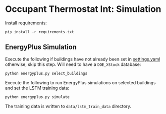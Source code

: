 # Occupant Thermostat Int: Simulation

Install requirements:

```console
pip install -r requirements.txt
```

## EnergyPlus Simulation

Execute the following if buildings have not already been set in [settings.yaml](settings.yaml) otherwise, skip this step. Will need to have a `DOE_XStock` database:

```console
python energyplus.py select_buildings
```

Execute the following to run EnergyPlus simulations on selected buildings and set the LSTM training data:

```console
python energyplus.py simulate
```

The training data is written to `data/lstm_train_data` directory.